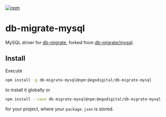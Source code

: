 [![npm](https://img.shields.io/npm/v/@egodigital/db-migrate-mysql.svg)](https://www.npmjs.com/package/@egodigital/db-migrate-mysql)

# db-migrate-mysql 

MySQL driver for [db-migrate](https://github.com/db-migrate/node-db-migrate), forked from [db-migrate/mysql](https://github.com/db-migrate/mysql).

## Install

Execute

```bash
npm install -g db-migrate-mysql@npm:@egodigital/db-migrate-mysql
```

to install it globally or

```bash
npm install --save db-migrate-mysql@npm:@egodigital/db-migrate-mysql
```

for your project, where your `package.json` is stored.
